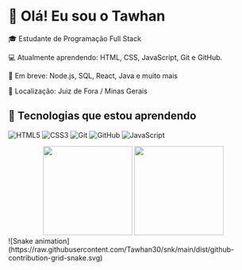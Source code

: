 # 👋 Olá! Eu sou o Tawhan
🎓 Estudante de Programação Full Stack

💻 Atualmente aprendendo: HTML, CSS, JavaScript, Git e GitHub.

🚀 Em breve: Node.js, SQL, React, Java e muito mais

📍 Localização: Juiz de Fora / Minas Gerais
## 🧰 Tecnologias que estou aprendendo
![HTML5](https://img.shields.io/badge/HTML5-E34F26?style=for-the-badge&logo=html5&logoColor=white)
![CSS3](https://img.shields.io/badge/CSS3-1572B6?style=for-the-badge&logo=css3&logoColor=white)
![Git](https://img.shields.io/badge/Git-F05032?style=for-the-badge&logo=git&logoColor=white)
![GitHub](https://img.shields.io/badge/GitHub-100000?style=for-the-badge&logo=github&logoColor=white)
![JavaScript](https://img.shields.io/badge/JavaScript-F7DF1E?style=for-the-badge&logo=javascript&logoColor=white)
<div align="center"> <img height="180em" src="https://github-readme-stats.vercel.app/api?username=Tawhan30&show_icons=true&theme=radical" /> <img height="180em" src="https://github-readme-stats.vercel.app/api/top-langs/?username=Tawhan30&layout=compact&theme=radical" /> </div>
![Snake animation](https://raw.githubusercontent.com/Tawhan30/snk/main/dist/github-contribution-grid-snake.svg)
